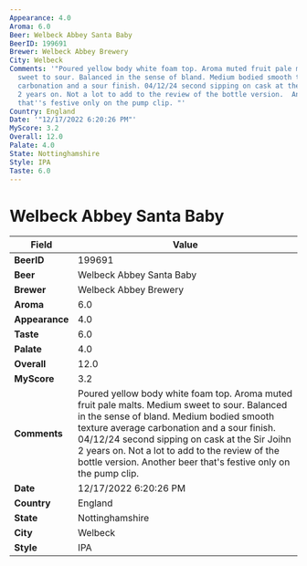 ```yaml
---
Appearance: 4.0
Aroma: 6.0
Beer: Welbeck Abbey Santa Baby
BeerID: 199691
Brewer: Welbeck Abbey Brewery
City: Welbeck
Comments: '"Poured yellow body white foam top. Aroma muted fruit pale malts. Medium
  sweet to sour. Balanced in the sense of bland. Medium bodied smooth texture average
  carbonation and a sour finish. 04/12/24 second sipping on cask at the Sir Joihn
  2 years on. Not a lot to add to the review of the bottle version.  Another beer
  that''s festive only on the pump clip. "'
Country: England
Date: '"12/17/2022 6:20:26 PM"'
MyScore: 3.2
Overall: 12.0
Palate: 4.0
State: Nottinghamshire
Style: IPA
Taste: 6.0
---
```


# Welbeck Abbey Santa Baby

| Field         | Value |
|---------------|-------|
| **BeerID** | 199691 |
| **Beer** | Welbeck Abbey Santa Baby |
| **Brewer** | Welbeck Abbey Brewery |
| **Aroma** | 6.0 |
| **Appearance** | 4.0 |
| **Taste** | 6.0 |
| **Palate** | 4.0 |
| **Overall** | 12.0 |
| **MyScore** | 3.2 |
| **Comments** | Poured yellow body white foam top. Aroma muted fruit pale malts. Medium sweet to sour. Balanced in the sense of bland. Medium bodied smooth texture average carbonation and a sour finish. 04/12/24 second sipping on cask at the Sir Joihn 2 years on. Not a lot to add to the review of the bottle version.  Another beer that's festive only on the pump clip.  |
| **Date** | 12/17/2022 6:20:26 PM |
| **Country** | England |
| **State** | Nottinghamshire |
| **City** | Welbeck |
| **Style** | IPA |

